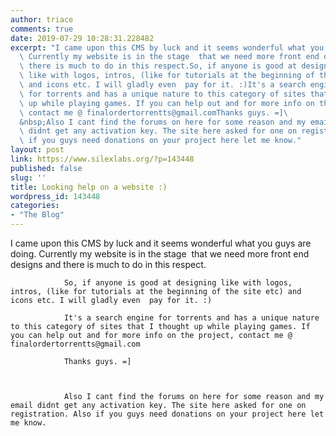 ```yaml
---
author: triace
comments: true
date: 2019-07-29 10:28:31.228482
excerpt: "I came upon this CMS by luck and it seems wonderful what you guys are doing.\
  \ Currently my website is in the stage  that we need more front end designs and\
  \ there is much to do in this respect.So, if anyone is good at designing\
  \ like with logos, intros, (like for tutorials at the beginning of the site etc)\
  \ and icons etc. I will gladly even  pay for it. :)It's a search engine\
  \ for torrents and has a unique nature to this category of sites that I thought\
  \ up while playing games. If you can help out and for more info on the project,\
  \ contact me @ finalordertorrentts@gmail.comThanks guys. =]\
  &nbsp;Also I cant find the forums on here for some reason and my email\
  \ didnt get any activation key. The site here asked for one on registration. Also\
  \ if you guys need donations on your project here let me know."
layout: post
link: https://www.silexlabs.org/?p=143448
published: false
slug: ''
title: Looking help on a website :)
wordpress_id: 143448
categories:
- "The Blog"
---
```


I came upon this CMS by luck and it seems wonderful what you guys are doing. Currently my website is in the stage  that we need more front end designs and there is much to do in this respect.

				So, if anyone is good at designing like with logos, intros, (like for tutorials at the beginning of the site etc) and icons etc. I will gladly even  pay for it. :)

				It's a search engine for torrents and has a unique nature to this category of sites that I thought up while playing games. If you can help out and for more info on the project, contact me @ finalordertorrentts@gmail.com

				Thanks guys. =]



				Also I cant find the forums on here for some reason and my email didnt get any activation key. The site here asked for one on registration. Also if you guys need donations on your project here let me know.
